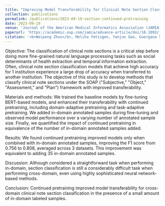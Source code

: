 ```yaml
---
title: "Improving Model Transferability for Clinical Note Section Classification Models Using Continued Pretraining"
collection: publications
permalink: /publications/2023-09-19-section-continued-pretraining
date: 2023-09-19
venue: 'Journal of the American Medical Informatics Association (JAMIA)'
paperurl: 'https://academic.oup.com/jamia/advance-article/doi/10.1093/jamia/ocad190/7277369?login=true'
citation: '<b>Weipeng Zhou</b>, Meliha Yetisgen, Yanjun Gao, Guergana Savova, and <b>Timothy Miller</b>. 2023. Improving Model Transferability for Clinical Note Section Classification Models Using Continued Pretraining. JAMIA, September 2023, ocad190'
---
```

Objective: The classification of clinical note sections is a critical step before doing more fine-grained natural language processing tasks such as social determinants of health extraction and temporal information extraction. Often, clinical note section classification models that achieve high accuracy for 1 institution experience a large drop of accuracy when transferred to another institution. The objective of this study is to develop methods that classify clinical note sections under the SOAP ("Subjective," "Object," "Assessment," and "Plan") framework with improved transferability.

Materials and methods: We trained the baseline models by fine-tuning BERT-based models, and enhanced their transferability with continued pretraining, including domain-adaptive pretraining and task-adaptive pretraining. We added in-domain annotated samples during fine-tuning and observed model performance over a varying number of annotated sample size. Finally, we quantified the impact of continued pretraining in equivalence of the number of in-domain annotated samples added.

Results: We found continued pretraining improved models only when combined with in-domain annotated samples, improving the F1 score from 0.756 to 0.808, averaged across 3 datasets. This improvement was equivalent to adding 35 in-domain annotated samples.

Discussion: Although considered a straightforward task when performing in-domain, section classification is still a considerably difficult task when performing cross-domain, even using highly sophisticated neural network-based methods.

Conclusion: Continued pretraining improved model transferability for cross-domain clinical note section classification in the presence of a small amount of in-domain labeled samples.

